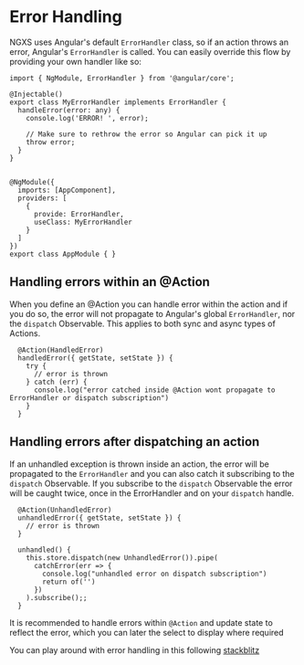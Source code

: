 # Error Handling

NGXS uses Angular's default `ErrorHandler` class, so if an action throws an error, Angular's `ErrorHandler` is called. You can easily override this flow by providing your own handler like so:

```TS
import { NgModule, ErrorHandler } from '@angular/core';

@Injectable()
export class MyErrorHandler implements ErrorHandler {
  handleError(error: any) {
    console.log('ERROR! ', error);

    // Make sure to rethrow the error so Angular can pick it up
    throw error;
  }
}


@NgModule({
  imports: [AppComponent],
  providers: [
    {
      provide: ErrorHandler,
      useClass: MyErrorHandler
    }
  ]
})
export class AppModule { }
```

## Handling errors within an @Action

When you define an @Action you can handle error within the action and if you do so, the error will not propagate to Angular's global `ErrorHandler`, nor the `dispatch` Observable. This applies to both sync and async types of Actions.

```TS
  @Action(HandledError)
  handledError({ getState, setState }) {
    try {
      // error is thrown
    } catch (err) {
      console.log("error catched inside @Action wont propagate to ErrorHandler or dispatch subscription")
    }
  }
```

## Handling errors after dispatching an action

If an unhandled exception is thrown inside an action, the error will be propagated to the `ErrorHandler` and you can also catch it subscribing to the `dispatch` Observable. If you subscribe to the `dispatch` Observable the error will be caught twice, once in the ErrorHandler and on your `dispatch` handle.

```TS
  @Action(UnhandledError)
  unhandledError({ getState, setState }) {
    // error is thrown
  }
```

```TS
  unhandled() {
    this.store.dispatch(new UnhandledError()).pipe(
      catchError(err => {
        console.log("unhandled error on dispatch subscription")
        return of('')
      })
    ).subscribe();;
  }
```

It is recommended to handle errors within `@Action` and update state to reflect the error, which you can later the select to display where required

You can play around with error handling in this following [stackblitz](https://stackblitz.com/edit/ngxs-error-handling) 
